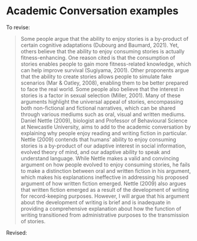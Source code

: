 # Academic Conversation examples

To revise:

> Some people argue that the ability to enjoy stories is a by-product of certain cognitive adaptations (Dubourg and Baumard, 2021). Yet, others believe that the ability to enjoy consuming stories is actually fitness-enhancing. One reason cited is that the consumption of stories enables people to gain more fitness-related knowledge, which can help improve survival (Sugiyama, 2001). Other proponents argue that the ability to create stories allows people to simulate fake scenarios (Mar & Oatley, 2008), enabling them to be better prepared to face the real world. Some people also believe that the interest in stories is a factor in sexual selection (Miller, 2001). Many of these arguments highlight the universal appeal of stories, encompassing both non-fictional and fictional narratives, which can be shared through various mediums such as oral, visual and written mediums. Daniel Nettle (2009), biologist and Professor of Behavioural Science at Newcastle University, aims to add to the academic conversation by explaining why people enjoy reading and writing fiction in particular. Nettle (2009) contends that humans’ ability to enjoy consuming stories is a by-product of our adaptive interest in social information, evolved theory of mind, and our adaptive ability to speak and understand language. While Nettle makes a valid and convincing argument on how people evolved to enjoy consuming stories, he fails to make a distinction between oral and written fiction in his argument, which makes his explanations ineffective in addressing his proposed argument of how written fiction emerged. Nettle (2009) also argues that written fiction emerged as a result of the development of writing for record-keeping purposes. However, I will argue that his argument about the development of writing is brief and is inadequate in providing a comprehensive explanation about how the function of writing transitioned from administrative purposes to the transmission of stories.

Revised:
